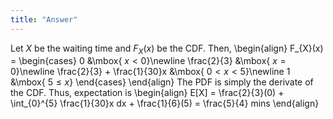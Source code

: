 ```yaml
---
title: "Answer"
---
```


Let $X$ be the waiting time and $F_{X}(x)$ be the CDF. Then,
\begin{align}
            F_{X}(x) = \begin{cases} 0 &\mbox{ $x < 0$}\newline
                                    \frac{2}{3} &\mbox{ $x = 0$}\newline
                                    \frac{2}{3} + \frac{1}{30}x &\mbox{ $0 < x < 5$}\newline
                                    1 &\mbox{ $5 \leq x$} \end{cases}
        \end{align}
The PDF is simply the derivate of the CDF. Thus, expectation is
\begin{align}
            E[X] = \frac{2}{3}(0) + \int_{0}^{5} \frac{1}{30}x dx + \frac{1}{6}(5) = \frac{5}{4} mins
        \end{align}
